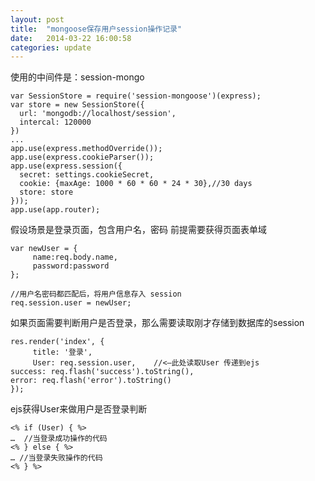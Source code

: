 ```yaml
---
layout: post
title:  "mongoose保存用户session操作记录"
date:   2014-03-22 16:00:58
categories: update
---
```

使用的中间件是：session-mongo

```
var SessionStore = require('session-mongoose')(express);
var store = new SessionStore({
  url: 'mongodb://localhost/session',
  intercal: 120000
})
...
app.use(express.methodOverride());
app.use(express.cookieParser());
app.use(express.session({
  secret: settings.cookieSecret,
  cookie: {maxAge: 1000 * 60 * 60 * 24 * 30},//30 days
  store: store
}));
app.use(app.router);
```

假设场景是登录页面，包含用户名，密码
前提需要获得页面表单域

```
var newUser = {
     name:req.body.name,
     password:password
};

//用户名密码都匹配后，将用户信息存入 session
req.session.user = newUser;
```

如果页面需要判断用户是否登录，那么需要读取刚才存储到数据库的session

```
res.render('index', {
     title: '登录',
     User: req.session.user,    //<—此处读取User 传递到ejs
success: req.flash('success').toString(),
error: req.flash('error').toString()
});
```

ejs获得User来做用户是否登录判断


```
<% if (User) { %>
…  //当登录成功操作的代码
<% } else { %>
… //当登录失败操作的代码
<% } %>
```
